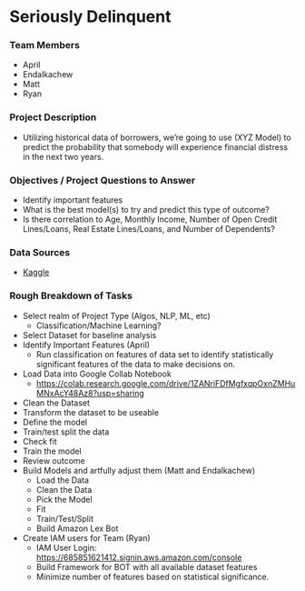 # Seriously Delinquent 

### **Team Members**
- April
- Endalkachew
- Matt
- Ryan

### **Project Description**

- Utilizing historical data of borrowers, we’re going to use (XYZ Model) to predict the probability that somebody will experience financial distress in the next two years.

### **Objectives / Project Questions to Answer**
- Identify important features 
- What is the best model(s) to try and predict this type of outcome?
- Is there correlation to Age, Monthly Income, Number of Open Credit Lines/Loans, Real Estate Lines/Loans, and Number of Dependents?

### **Data Sources**
- [Kaggle](https://www.kaggle.com/c/GiveMeSomeCredit/data)

### **Rough Breakdown of Tasks**

- Select realm of Project Type (Algos, NLP, ML, etc)
    - Classification/Machine Learning?
- Select Dataset for baseline analysis
- Identify Important Features (April)
    - Run classification on features of data set to identify statistically significant features of the data to make decisions on.
- Load Data into Google Collab Notebook
    - https://colab.research.google.com/drive/1ZANriFDfMgfxqpOxnZMHuMNxAcY48Az8?usp=sharing
- Clean the Dataset
- Transform the dataset to be useable
- Define the model 
- Train/test split the data
- Check fit
- Train the model
- Review outcome
- Build Models and artfully adjust them (Matt and Endalkachew)
     - Load the Data
     - Clean the Data
     - Pick the Model
     - Fit
     - Train/Test/Split
     - Build Amazon Lex Bot
- Create IAM users for Team (Ryan)
    - IAM User Login: https://685851621412.signin.aws.amazon.com/console
    - Build Framework for BOT with all available dataset features
    - Minimize number of features based on statistical significance. 
